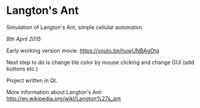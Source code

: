 # Langton's Ant

Simulation of Langton's Ant, simple cellular automaton.

*8th April 2015*

Early working version movie: https://youtu.be/huwUNBAgOtg

Next step to do is change tile color by mouse clicking and change GUI (add buttons etc.)


Project written in Qt.


More information about Langton's Ant: http://en.wikipedia.org/wiki/Langton%27s_ant
